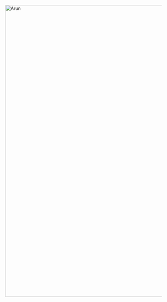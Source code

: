 <img width="941" alt="Arun" src="https://github.com/Aravindreddy-k/Tableau-Dahboard/assets/113081704/18fcda61-bb1a-430d-8b87-051633b40d9a">


